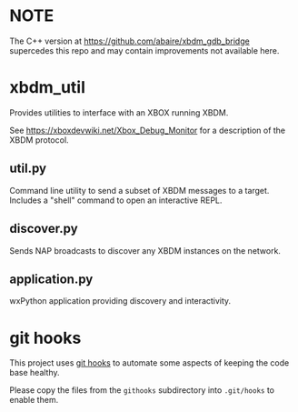 # NOTE

The C++ version at https://github.com/abaire/xbdm_gdb_bridge supercedes this repo and may contain improvements not available here.

# xbdm_util

Provides utilities to interface with an XBOX running XBDM.

See https://xboxdevwiki.net/Xbox_Debug_Monitor for a description of the XBDM protocol.

## util.py

Command line utility to send a subset of XBDM messages to a target.
Includes a "shell" command to open an interactive REPL.

## discover.py

Sends NAP broadcasts to discover any XBDM instances on the network.

## application.py

wxPython application providing discovery and interactivity.

# git hooks

This project uses [git hooks](https://git-scm.com/book/en/v2/Customizing-Git-Git-Hooks)
to automate some aspects of keeping the code base healthy.

Please copy the files from the `githooks` subdirectory into `.git/hooks` to
enable them.
